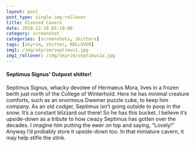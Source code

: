 ```yaml
---
layout: post
post_type: single-img-rollover
title: Glassed Cavern
date: 2018-12-18 03:10:00
category: screenshot
categories: [screenshots, shitters]
tags: [skyrim, shitter, ROLLOVER]
img1: /img/skyrim/septimus1.jpg
img1_rollover: /img/skyrim/septimus1a.jpg
---
```

#### Septimus Signus’ Outpost shitter!

Septimus Signus, whacky devotee of Hermaeus Mora, lives in a frozen berth just north of the College of Winterhold. Here he has minimal creature comforts, such as an enormous Dwemer puzzle cube, to keep him company. As an old codger, Septimus isn’t going outside to poop in the snow. It’s a constant blizzard out there! So he has this bucket. I believe it’s upside-down as a tribute to how cwazy Septimus has gotten over the decades. I imagine him putting the ewer on top and saying, “Lovely!” Anyway I’d probably store it upside-down too. In that miniature cavern, it may help stifle the stink.

